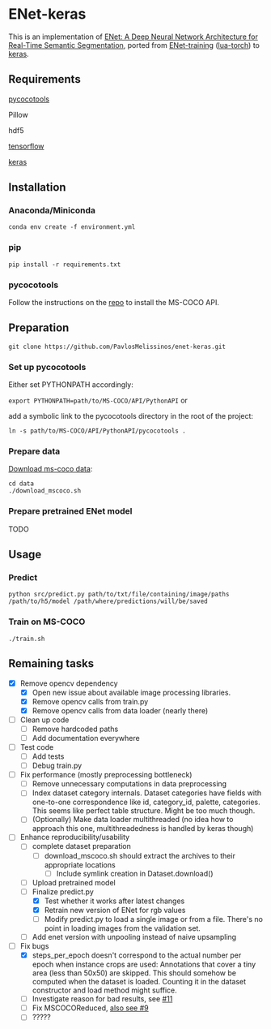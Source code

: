 # ENet-keras

This is an implementation of [ENet: A Deep Neural Network Architecture for Real-Time Semantic Segmentation](https://arxiv.org/abs/1606.02147), ported from [ENet-training](https://github.com/e-lab/ENet-training) ([lua-torch](https://github.com/torch/torch7)) to [keras](https://github.com/fchollet/keras).


## Requirements

[pycocotools](https://github.com/pdollar/coco)

Pillow

hdf5

[tensorflow](https://www.tensorflow.org/) 

[keras](https://keras.io)


## Installation


### Anaconda/Miniconda 

```conda env create -f environment.yml```


### pip 

```pip install -r requirements.txt```


### pycocotools

Follow the instructions on the [repo](https://github.com/pdollar/coco) to install the MS-COCO API.


## Preparation

```git clone https://github.com/PavlosMelissinos/enet-keras.git```

### Set up pycocotools
Either set PYTHONPATH accordingly:

```export PYTHONPATH=path/to/MS-COCO/API/PythonAPI``` or

add a symbolic link to the pycocotools directory in the root of the project:

```ln -s path/to/MS-COCO/API/PythonAPI/pycocotools .```

### Prepare data

[Download ms-coco data](http://mscoco.org/dataset/#download):

```
cd data
./download_mscoco.sh
```

### Prepare pretrained ENet model

TODO

## Usage

### Predict

```python src/predict.py path/to/txt/file/containing/image/paths /path/to/h5/model /path/where/predictions/will/be/saved```

### Train on MS-COCO

```./train.sh```



## Remaining tasks

- [x] Remove opencv dependency
  - [x] Open new issue about available image processing libraries.
  - [x] Remove opencv calls from train.py
  - [x] Remove opencv calls from data loader (nearly there)
- [ ] Clean up code
  - [ ] Remove hardcoded paths
  - [ ] Add documentation everywhere
- [ ] Test code
  - [ ] Add tests
  - [ ] Debug train.py
- [ ] Fix performance (mostly preprocessing bottleneck)
  - [ ] Remove unnecessary computations in data preprocessing
  - [ ] Index dataset category internals. Dataset categories have fields with one-to-one correspondence like id, category_id, palette, categories. This seems like perfect table structure. Might be too much though.
  - [ ] (Optionally) Make data loader multithreaded (no idea how to approach this one, multithreadedness is handled by keras though)
- [ ] Enhance reproducibility/usability
  - [ ] complete dataset preparation
    - [ ] download_mscoco.sh should extract the archives to their appropriate locations
      - [ ] Include symlink creation in Dataset.download()
  - [ ] Upload pretrained model
  - [ ] Finalize predict.py
    - [x] Test whether it works after latest changes
    - [x] Retrain new version of ENet for rgb values
    - [ ] Modify predict.py to load a single image or from a file. There's no point in loading images from the validation set.
  - [ ] Add enet version with unpooling instead of naive upsampling
- [ ] Fix bugs
  - [x] steps_per_epoch doesn't correspond to the actual number per epoch when instance crops are used: Annotations that cover a tiny area (less than 50x50) are skipped. This should somehow be computed when the dataset is loaded. Counting it in the dataset constructor and load method might suffice.
  - [ ] Investigate reason for bad results, see [#11](https://github.com/PavlosMelissinos/enet-keras/issues/11)
  - [ ] Fix MSCOCOReduced, [also see #9](https://github.com/PavlosMelissinos/enet-keras/issues/9)
  - [ ] ?????
